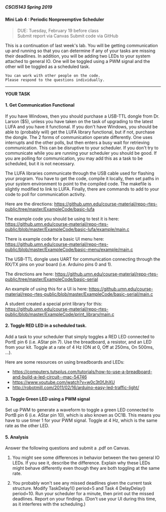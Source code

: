 ##### CSCI5143 Spring 2019

#### Mini Lab 4 : Periodic Nonpreemptive Scheduler
> DUE: Tuesday, February 19 before class <br>
> Submit report via Canvas
> Submit code via GitHub

This is a continuation of last week's lab. You will be getting communication up and running so that you can determine if any of your tasks are missing their deadlines. In addition, you will be adding two LEDs to your system attached to general IO. One will be toggled using a PWM signal and the other will be toggled as a scheduled task.

```
You can work with other people on the code.
Please respond to the questions individually.
```

<hr>

**__YOUR TASK__**

#### 1. Get Communication Functional

If you have Windows, then you should purchase a USB-TTL dongle from Dr. Larson ($5), unless you have taken on the task of upgrading to the latest LUFA and you have it functional. If you don't have Windows, you should be able to (probably will) get the LUFA library functional, but if not, purchase the dongle. The 2 forms of communication operate differently. One uses interrupts and the other polls, but then enters a busy wait for retrieving communication. This can be disruptive to your scheduler. If you don't try to communicate while you are running your scheduler you should be good. If you are polling for communication, you may add this as a task to be scheduled, but it is not necessary.

The LUFA libraries communicate through the USB cable used for flashing your program. You have to get the code, compile it locally, then set paths in your system environment to point to the compiled code. The makefile is slightly modified to link to LUFA. Finally, there are commands to add to your code to poll for communication activity.

Here are the directions: https://github.umn.edu/course-material/repo-rtes-public/tree/master/ExampleCode/basic-lufa

The example code you should be using to test it is here:
https://github.umn.edu/course-material/repo-rtes-public/blob/master/ExampleCode/basic-lufa/example/main.c

There is example code for a basic UI menu here:
https://github.umn.edu/course-material/repo-rtes-public/blob/master/ExampleCode/basic-menu/example/main.c

The USB-TTL dongle uses UART for communication connecting through the RX/TX pins on your board (i.e. Arduino pins 0 and 1).

The directions are here: https://github.umn.edu/course-material/repo-rtes-public/tree/master/ExampleCode/basic-serial

An example of using this for a UI is here:
https://github.umn.edu/course-material/repo-rtes-public/blob/master/ExampleCode/basic-serial/main.c

A student created a special print library for this:
https://github.umn.edu/course-material/repo-rtes-public/blob/master/ExampleCode/print_library/main.c

#### 2. Toggle RED LED in a scheduled task.

Add a task to your scheduler that simply toggles a RED LED connected to PortE pin 6 (i.e. AStar pin 7). Use the breadboard, a resistor, and an LED from your kit. Toggle at a rate of 4 Hz (ON at 0, Off at 250ms, On 500ms, ...).

Here are some resources on using breadboards and LEDs:
- https://computers.tutsplus.com/tutorials/how-to-use-a-breadboard-and-build-a-led-circuit--mac-54746
- https://www.youtube.com/watch?v=w0c3t0fJhXU
- http://robotmill.com/2011/02/16/arduino-easy-led-traffic-light/

#### 3. Toggle Green LED using a PWM signal

Set up PWM to generate a waveform to toggle a green LED connected to PortB pin 6 (i.e. AStar pin 10), which is also known as OC1B. This means you have to use timer 1 for your PWM signal. Toggle at 4 Hz, which is the same rate as the other LED.

#### 5. Analysis

Answer the following questions and submit a .pdf on Canvas.

1. You might see some differences in behavior between the two general IO LEDs. If you see it, describe the difference. Explain why these LEDs might behave differently even though they are both toggling at the same rate.

2. You probably won't see any missed deadlines given the current task structure. Modify TaskDelay1() period=5 and Task 4 DelayDelay() period=10. Run your scheduler for a minute, then print out the missed deadlines. Report on your findings. (Don't use your UI during this time, as it interferes with the scheduling.)
